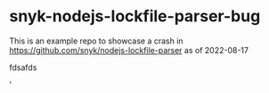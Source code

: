 # snyk-nodejs-lockfile-parser-bug
This is an example repo to showcase a crash in https://github.com/snyk/nodejs-lockfile-parser as of 2022-08-17







fdsafds




'

















